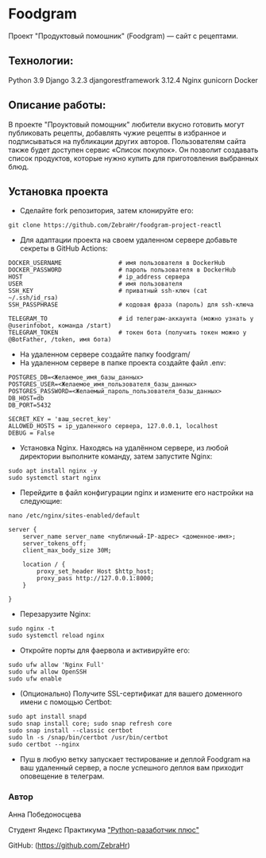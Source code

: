 
# Foodgram
Проект "Продуктовый помошник" (Foodgram) — сайт с рецептами.

## Технологии:
Python 3.9
Django 3.2.3
djangorestframework 3.12.4
Nginx
gunicorn
Docker

## Описание работы:
В проекте "Проуктовый помощник" любители вкусно готовить могут публиковать рецепты, добавлять чужие рецепты в избранное и подписываться на публикации других авторов. Пользователям сайта также будет доступен сервис «Список покупок». Он позволит создавать список продуктов, которые нужно купить для приготовления выбранных блюд.

## Установка проекта
- Сделайте fork репозитория, затем клонируйте его:
```
git clone https://github.com/ZebraHr/foodgram-project-reactl
```
- Для адаптации проекта на своем удаленном сервере добавьте секреты в GitHub Actions:
```
DOCKER_USERNAME                # имя пользователя в DockerHub
DOCKER_PASSWORD                # пароль пользователя в DockerHub
HOST                           # ip_address сервера
USER                           # имя пользователя
SSH_KEY                        # приватный ssh-ключ (cat ~/.ssh/id_rsa)
SSH_PASSPHRASE                 # кодовая фраза (пароль) для ssh-ключа

TELEGRAM_TO                    # id телеграм-аккаунта (можно узнать у @userinfobot, команда /start)
TELEGRAM_TOKEN                 # токен бота (получить токен можно у @BotFather, /token, имя бота)
```
- На удаленном сервере создайте папку foodgram/
- На удаленном сервере в папке проекта cоздайте файл .env:
```
POSTGRES_DB=<Желаемое_имя_базы_данных>
POSTGRES_USER=<Желаемое_имя_пользователя_базы_данных>
POSTGRES_PASSWORD=<Желаемый_пароль_пользователя_базы_данных>
DB_HOST=db
DB_PORT=5432

SECRET_KEY = 'ваш_secret_key'
ALLOWED_HOSTS = ip_удаленного сервера, 127.0.0.1, localhost
DEBUG = False
```
- Установка Nginx. Находясь на удалённом сервере, из любой директории выполните команду, затем запустите Nginx:
```
sudo apt install nginx -y 
sudo systemctl start nginx
```
- Перейдите в файл конфигурации nginx и измените его настройки на следующие:
```
nano /etc/nginx/sites-enabled/default
```
```
server {
    server_name server_name <публичный-IP-адрес> <доменное-имя>;
    server_tokens_off;
    client_max_body_size 30M;

    location / {
        proxy_set_header Host $http_host;
        proxy_pass http://127.0.0.1:8000;
    }

}
```
- Перезарузите Nginx:
```
sudo nginx -t
sudo systemctl reload nginx
```
- Откройте порты для фаервола и активируйте его:
```
sudo ufw allow 'Nginx Full'
sudo ufw allow OpenSSH
sudo ufw enable
```
- (Опционально) Получите SSL-сертификат для вашего доменного имени с помощью Certbot:
```
sudo apt install snapd
sudo snap install core; sudo snap refresh core
sudo snap install --classic certbot
sudo ln -s /snap/bin/certbot /usr/bin/certbot 
sudo certbot --nginx
```
- Пуш в любую ветку запускает тестирование и деплой Foodgram на ваш удаленный сервер, а после успешного деплоя вам приходит оповещение в телеграм.

### Автор
Анна Победоносцева

Студент Яндекс Практикума ["Python-разаботчик плюс"](https://practicum.yandex.ru/python-developer-plus/?from=catalog)

GitHub:
(https://github.com/ZebraHr)
